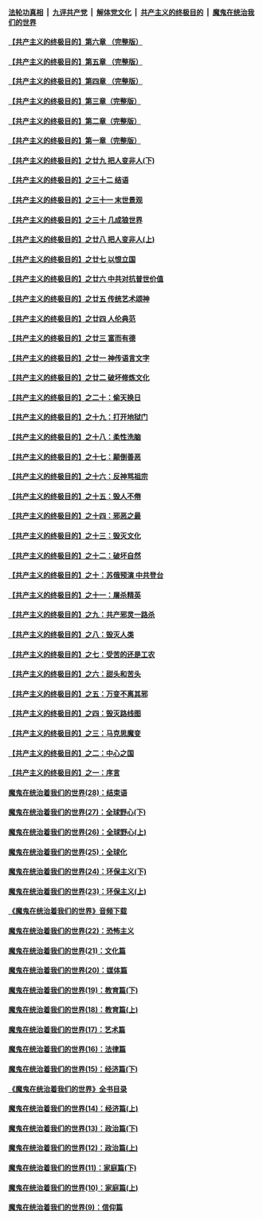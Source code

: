####  [法轮功真相](../../../../basic/blob/master/README.md?t=12271552) &nbsp;|&nbsp; [九评共产党](../../../../9ping.md/blob/master/README.md?t=12271552) &nbsp;|&nbsp; [解体党文化](../../../../jtdwh.md/blob/master/README.md?t=12271552)  &nbsp;|&nbsp; [共产主义的终极目的](../../../../gczydzjmd.md/blob/master/README.md?t=12271552) &nbsp;|&nbsp; [魔鬼在统治我们的世界](../../../../mgztzwmdsj.md/blob/master/README.md?t=12271552) 

#### [【共产主义的终极目的】第六章 （完整版）](../pages/nsc422/n11428913.md?t=12271552) 

#### [【共产主义的终极目的】第五章 （完整版）](../pages/nsc422/n11428912.md?t=12271552) 

#### [【共产主义的终极目的】第四章 （完整版）](../pages/nsc422/n11428907.md?t=12271552) 

#### [【共产主义的终极目的】第三章（完整版）](../pages/nsc422/n11428848.md?t=12271552) 

#### [【共产主义的终极目的】第二章（完整版）](../pages/nsc422/n11428831.md?t=12271552) 

#### [【共产主义的终极目的】第一章（完整版）](../pages/nsc422/n11417651.md?t=12271552) 

#### [【共产主义的终极目的】之廿九 把人变非人(下)](../pages/nsc422/n11344140.md?t=12271552) 

#### [【共产主义的终极目的】之三十二 结语](../pages/nsc422/n11360535.md?t=12271552) 

#### [【共产主义的终极目的】之三十一 末世景观](../pages/nsc422/n11351129.md?t=12271552) 

#### [【共产主义的终极目的】之三十 几成狼世界](../pages/nsc422/n11348280.md?t=12271552) 

#### [【共产主义的终极目的】之廿八 把人变非人(上)](../pages/nsc422/n11340492.md?t=12271552) 

#### [【共产主义的终极目的】之廿七 以恨立国](../pages/nsc422/n11336944.md?t=12271552) 

#### [【共产主义的终极目的】之廿六 中共对抗普世价值](../pages/nsc422/n11324785.md?t=12271552) 

#### [【共产主义的终极目的】之廿五 传统艺术颂神](../pages/nsc422/n11296396.md?t=12271552) 

#### [【共产主义的终极目的】之廿四 人伦典范](../pages/nsc422/n11296397.md?t=12271552) 

#### [【共产主义的终极目的】之廿三 富而有德](../pages/nsc422/n11283598.md?t=12271552) 

#### [【共产主义的终极目的】之廿一 神传语言文字](../pages/nsc422/n11263265.md?t=12271552) 

#### [【共产主义的终极目的】之廿二 破坏修炼文化](../pages/nsc422/n11245728.md?t=12271552) 

#### [【共产主义的终极目的】之二十：偷天换日](../pages/nsc422/n11238846.md?t=12271552) 

#### [【共产主义的终极目的】之十九：打开地狱门](../pages/nsc422/n11206376.md?t=12271552) 

#### [【共产主义的终极目的】之十八：柔性洗脑](../pages/nsc422/n11199994.md?t=12271552) 

#### [【共产主义的终极目的】之十七：颠倒善恶](../pages/nsc422/n11179782.md?t=12271552) 

#### [【共产主义的终极目的】之十六：反神骂祖宗](../pages/nsc422/n11166798.md?t=12271552) 

#### [【共产主义的终极目的】之十五：毁人不倦](../pages/nsc422/n11166792.md?t=12271552) 

#### [【共产主义的终极目的】之十四：邪恶之最](../pages/nsc422/n11150249.md?t=12271552) 

#### [【共产主义的终极目的】之十三：毁灭文化](../pages/nsc422/n11135227.md?t=12271552) 

#### [【共产主义的终极目的】之十二：破坏自然](../pages/nsc422/n11135214.md?t=12271552) 

#### [【共产主义的终极目的】之十：苏俄预演 中共登台](../pages/nsc422/n11118424.md?t=12271552) 

#### [【共产主义的终极目的】之十一：屠杀精英](../pages/nsc422/n11118442.md?t=12271552) 

#### [【共产主义的终极目的】之九：共产邪灵一路杀](../pages/nsc422/n11114139.md?t=12271552) 

#### [【共产主义的终极目的】之八：毁灭人类](../pages/nsc422/n11108503.md?t=12271552) 

#### [【共产主义的终极目的】之七：受苦的还是工农](../pages/nsc422/n11101809.md?t=12271552) 

#### [【共产主义的终极目的】之六：甜头和苦头](../pages/nsc422/n11096971.md?t=12271552) 

#### [【共产主义的终极目的】之五：万变不离其邪](../pages/nsc422/n11091285.md?t=12271552) 

#### [【共产主义的终极目的】之四：毁灭路线图](../pages/nsc422/n11086284.md?t=12271552) 

#### [【共产主义的终极目的】之三：马克思魔变](../pages/nsc422/n11061941.md?t=12271552) 

#### [【共产主义的终极目的】之二：中心之国](../pages/nsc422/n11047728.md?t=12271552) 

#### [【共产主义的终极目的】之一：序言](../pages/nsc422/n11086077.md?t=12271552) 

#### [魔鬼在统治着我们的世界(28)：结束语](../pages/nsc422/n10936246.md?t=12271552) 

#### [魔鬼在统治着我们的世界(27)：全球野心(下)](../pages/nsc422/n10928319.md?t=12271552) 

#### [魔鬼在统治着我们的世界(26)：全球野心(上)](../pages/nsc422/n10900318.md?t=12271552) 

#### [魔鬼在统治着我们的世界(25)：全球化](../pages/nsc422/n10788205.md?t=12271552) 

#### [魔鬼在统治着我们的世界(24)：环保主义(下)](../pages/nsc422/n10695307.md?t=12271552) 

#### [魔鬼在统治着我们的世界(23)：环保主义(上)](../pages/nsc422/n10688613.md?t=12271552) 

#### [《魔鬼在统治着我们的世界》音频下载](../pages/nsc422/n10635553.md?t=12271552) 

#### [魔鬼在统治着我们的世界(22)：恐怖主义](../pages/nsc422/n10614727.md?t=12271552) 

#### [魔鬼在统治着我们的世界(21)：文化篇](../pages/nsc422/n10597706.md?t=12271552) 

#### [魔鬼在统治着我们的世界(20)：媒体篇](../pages/nsc422/n10586579.md?t=12271552) 

#### [魔鬼在统治着我们的世界(19)：教育篇(下)](../pages/nsc422/n10564808.md?t=12271552) 

#### [魔鬼在统治着我们的世界(18)：教育篇(上)](../pages/nsc422/n10526970.md?t=12271552) 

#### [魔鬼在统治着我们的世界(17)：艺术篇](../pages/nsc422/n10499093.md?t=12271552) 

#### [魔鬼在统治着我们的世界(16)：法律篇](../pages/nsc422/n10485969.md?t=12271552) 

#### [魔鬼在统治着我们的世界(15)：经济篇(下)](../pages/nsc422/n10469975.md?t=12271552) 

#### [《魔鬼在统治着我们的世界》全书目录](../pages/nsc422/n10464261.md?t=12271552) 

#### [魔鬼在统治着我们的世界(14)：经济篇(上)](../pages/nsc422/n10457370.md?t=12271552) 

#### [魔鬼在统治着我们的世界(13)：政治篇(下)](../pages/nsc422/n10448270.md?t=12271552) 

#### [魔鬼在统治着我们的世界(12)：政治篇(上)](../pages/nsc422/n10444576.md?t=12271552) 

#### [魔鬼在统治着我们的世界(11)：家庭篇(下)](../pages/nsc422/n10440961.md?t=12271552) 

#### [魔鬼在统治着我们的世界(10)：家庭篇(上)](../pages/nsc422/n10435448.md?t=12271552) 

#### [魔鬼在统治着我们的世界(9)：信仰篇](../pages/nsc422/n10432159.md?t=12271552) 

